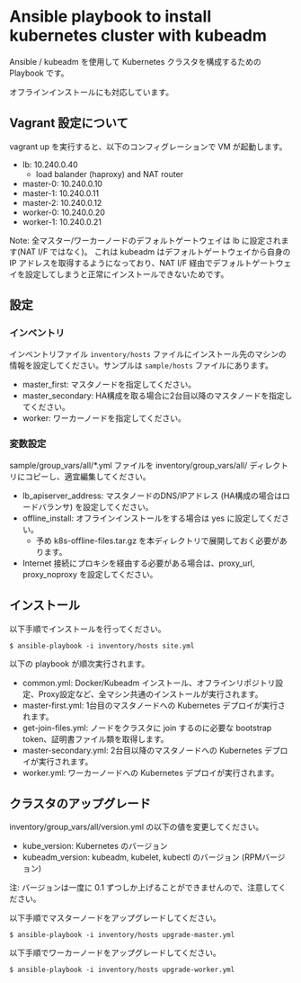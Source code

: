 # Ansible playbook to install kubernetes cluster with kubeadm

Ansible / kubeadm を使用して Kubernetes クラスタを構成するための Playbook です。

オフラインインストールにも対応しています。 

## Vagrant 設定について

vagrant up を実行すると、以下のコンフィグレーションで VM が起動します。

* lb: 10.240.0.40
    * load balander (haproxy) and NAT router
* master-0: 10.240.0.10
* master-1: 10.240.0.11
* master-2: 10.240.0.12
* worker-0: 10.240.0.20
* worker-1: 10.240.0.21

Note: 全マスター/ワーカーノードのデフォルトゲートウェイは lb に設定されます(NAT I/F ではなく)。
これは kubeadm はデフォルトゲートウェイから自身の IP アドレスを取得するようになっており、NAT I/F
経由でデフォルトゲートウェイを設定してしまうと正常にインストールできないためです。

## 設定

### インベントリ

インベントリファイル `inventory/hosts` ファイルにインストール先のマシンの情報を設定してください。サンプルは `sample/hosts` ファイルにあります。

* master_first: マスタノードを指定してください。
* master_secondary: HA構成を取る場合に2台目以降のマスタノードを指定してください。
* worker: ワーカーノードを指定してください。

### 変数設定

sample/group_vars/all/*.yml ファイルを inventory/group_vars/all/ ディレクトリにコピーし、適宜編集してください。

* lb_apiserver_address: マスタノードのDNS/IPアドレス (HA構成の場合はロードバランサ) を設定してください。
* offline_install: オフラインインストールをする場合は yes に設定してください。
    * 予め k8s-offline-files.tar.gz を本ディレクトリで展開しておく必要があります。
* Internet 接続にプロキシを経由する必要がある場合は、proxy_url, proxy_noproxy を設定してください。

## インストール

以下手順でインストールを行ってください。

    $ ansible-playbook -i inventory/hosts site.yml

以下の playbook が順次実行されます。

* common.yml: Docker/Kubeadm インストール、オフラインリポジトリ設定、Proxy設定など、全マシン共通のインストールが実行されます。
* master-first.yml: 1台目のマスタノードへの Kubernetes デプロイが実行されます。
* get-join-files.yml: ノードをクラスタに join するのに必要な bootstrap token、証明書ファイル類を取得します。
* master-secondary.yml: 2台目以降のマスタノードへの Kubernetes デプロイが実行されます。
* worker.yml: ワーカーノードへの Kubernetes デプロイが実行されます。

## クラスタのアップグレード

inventory/group_vars/all/version.yml の以下の値を変更してください。

* kube_version: Kubernetes のバージョン
* kubeadm_version: kubeadm, kubelet, kubectl のバージョン (RPMバージョン)

注: バージョンは一度に 0.1 ずつしか上げることができませんので、注意してください。

以下手順でマスターノードをアップグレードしてください。

    $ ansible-playbook -i inventory/hosts upgrade-master.yml

以下手順でワーカーノードをアップグレードしてください。
    
    $ ansible-playbook -i inventory/hosts upgrade-worker.yml

